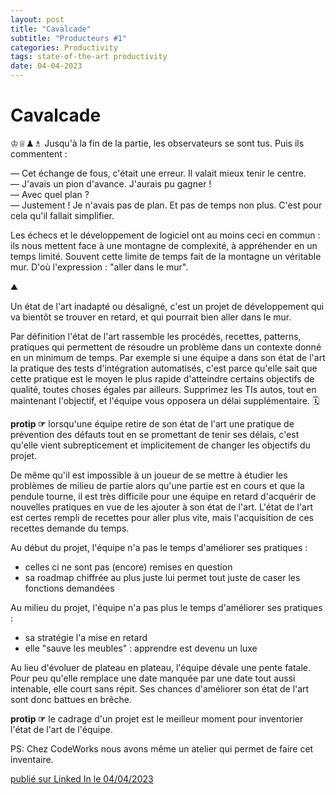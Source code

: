 ```yaml
---
layout: post
title: "Cavalcade"
subtitle: "Producteurs #1"
categories: Productivity
tags: state-of-the-art productivity
date: 04-04-2023
---
```

# Cavalcade

♔♕♟♗ Jusqu'à la fin de la partie, les observateurs se sont tus. Puis ils commentent :
<!--more-->

— Cet échange de fous, c'était une erreur. Il valait mieux tenir le centre.\
— J'avais un pion d'avance. J'aurais pu gagner !\
— Avec quel plan ?\
— Justement ! Je n'avais pas de plan. Et pas de temps non plus. C'est pour cela qu'il fallait simplifier.

Les échecs et le développement de logiciel ont au moins ceci en commun : ils nous mettent face à une montagne de complexité, à appréhender en un temps limité. Souvent cette limite de temps fait de la montagne un véritable mur. D'où l'expression : "aller dans le mur". 

⛰

Un état de l'art inadapté ou désaligné, c'est un projet de développement qui va bientôt se trouver en retard, et qui pourrait bien aller dans le mur.

Par définition l'état de l'art rassemble les procédés, recettes, patterns, pratiques qui permettent de résoudre un problème dans un contexte donné en un minimum de temps. Par exemple si une équipe a dans son état de l'art la pratique des tests d'intégration automatisés, c'est parce qu'elle sait que cette pratique est le moyen le plus rapide d'atteindre certains objectifs de qualité, toutes choses égales par ailleurs. Supprimez les TIs autos, tout en maintenant l'objectif, et l'équipe vous opposera un délai supplémentaire. 🗓

**protip ☞**  lorsqu'une équipe retire de son état de l'art une pratique de prévention des défauts tout en se promettant de tenir ses délais, c'est qu'elle vient subrepticement et implicitement de changer les objectifs du projet.

De même qu'il est impossible à un joueur de se mettre à étudier les problèmes de milieu de partie alors qu'une partie est en cours et que la pendule tourne, il est très difficile pour une équipe en retard d'acquérir de nouvelles pratiques en vue de les ajouter à son état de l'art. L'état de l'art est certes rempli de recettes pour aller plus vite, mais l'acquisition de ces recettes demande du temps.

Au début du projet, l'équipe n'a pas le temps d'améliorer ses pratiques :
- celles ci ne sont pas (encore) remises en question
- sa roadmap chiffrée au plus juste lui permet tout juste de caser les fonctions demandées

Au milieu du projet, l'équipe n'a pas plus le temps d'améliorer ses pratiques :
- sa stratégie l'a mise en retard
- elle "sauve les meubles" : apprendre est devenu un luxe

Au lieu d'évoluer de plateau en plateau, l'équipe dévale une pente fatale. Pour peu qu'elle remplace une date manquée par une date tout aussi intenable, elle court sans répit. Ses chances d'améliorer son état de l'art sont donc battues en brêche.

**protip ☞** le cadrage d'un projet est le meilleur moment pour inventorier l'état de l'art de l'équipe.

PS: Chez CodeWorks nous avons même un atelier qui permet de faire cet inventaire.

[publié sur Linked In le 04/04/2023](https://www.linkedin.com/posts/christophe-thibaut-35b4657_etatdelart-qualite-activity-7048871303528779777-IwhY?utm_source=share&utm_medium=member_desktop)
